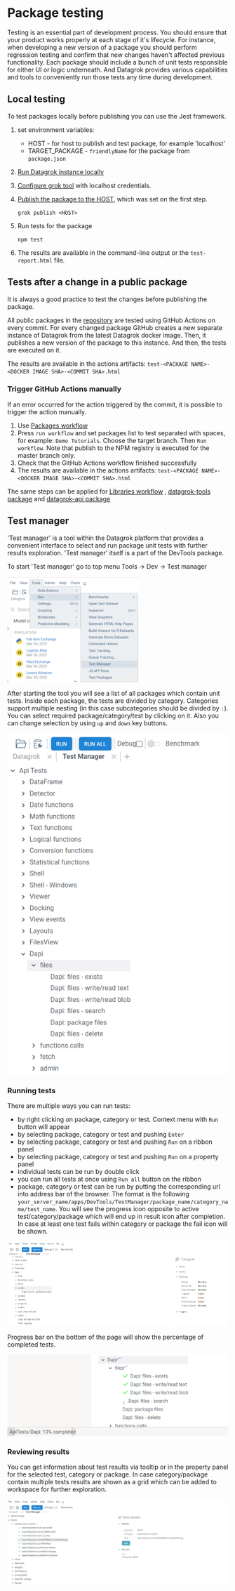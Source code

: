 <!-- TITLE: Test packages -->

# Package testing

Testing is an essential part of development process. You should ensure that your product works properly at each stage of it's lifecycle. For instance, when developing a new version of a package you should perform regression testing and confirm that new changes haven't affected previous functionality. 
Each package should include a bunch of unit tests responsible for either UI or logic underneath. And Datagrok provides various capabilities and tools to conveniently run those tests any time during development. 

## Local testing

To test packages locally before publishing you can use the Jest framework.

1) set environment variables:
    * HOST - for host to publish and test package, for example 'localhost'
    * TARGET_PACKAGE - `friendlyName` for the package from `package.json`
2) [Run Datagrok instance locally](../admin/docker-compose.md)
3) [Configure grok tool](set-up-environment.md#configuration) with localhost credentials.
4) [Publish the package to the HOST](publish-packages.md#private-packages), which was set on the first step.

   ```shell
   grok publish <HOST>
   ```

5) Run tests for the package

   ```shell
   npm test
   ```

6) The results are available in the command-line output or the `test-report.html` file.

## Tests after a change in a public package

It is always a good practice to test the changes before publishing the package.

All public packages in the [repository](../../collaborate/public-repository.md) are tested using GitHub Actions on every
commit. For every changed package GitHub creates a new separate instance of Datagrok from the latest Datagrok docker
image. Then, it publishes a new version of the package to this instance. And then, the tests are executed on it.

The results are available in the actions artifacts: `test-<PACKAGE NAME>-<DOCKER IMAGE SHA>-<COMMIT SHA>.html`

### Trigger GitHub Actions manually

If an error occurred for the action triggered by the commit, it is possible to trigger the action manually.

1) Use [Packages workflow](https://github.com/datagrok-ai/public/actions/workflows/packages.yml)
2) Press `run workflow` and set packages list to test separated with spaces, for example: `Demo Tutorials`. Choose the
   target branch. Then `Run workflow`. Note that publish to the NPM registry is executed for the master branch only.
3) Check that the GitHub Actions workflow finished successfully
4) The results are available in the actions artifacts: `test-<PACKAGE NAME>-<DOCKER IMAGE SHA>-<COMMIT SHA>.html`

The same steps can be applied
for [Libraries workflow](https://github.com/datagrok-ai/public/actions/workflows/libraries.yaml)
, [datagrok-tools package](https://github.com/datagrok-ai/public/actions/workflows/tools.yml)
and [datagrok-api package](https://github.com/datagrok-ai/public/actions/workflows/js-api.yml)

## Test manager

'Test manager' is a tool within the Datagrok platform that provides a convenient interface to select and run package
unit tests with further results exploration. 'Test manager' itself is a part of the DevTools package.

To start 'Test manager' go to top menu Tools -> Dev -> Test manager

![Test manager start](test-mngr-start.png)

After starting the tool you will see a list of all packages which contain unit tests. Inside each package, the tests
are divided by category. Categories support multiple nesting (in this case subcategories should be divided by `:`). 
You can select required package/category/test by clicking on it. Also you can change selection by using `up` and `down` key buttons.

![Tests list](test-mngr-tests-list.png)

### Running tests

There are multiple ways you can run tests:

- by right clicking on package, category or test. Context menu with `Run` button will appear
- by selecting package, category or test and pushing `Enter`
- by selecting package, category or test and pushing `Run` on a ribbon panel
- by selecting package, category or test and pushing `Run` on a property panel
- individual tests can be run by double click
- you can run all tests at once using `Run all` button on the ribbon
- package, category or test can be run by putting the corresponding url into address bar of the browser. The format is the following `your_server_name/apps/DevTools/TestManager/package_name/category_name/test_name`.
You will see the progress icon opposite to active test/category/package which will end up in result icon after completion. In case at least one test fails within category or package the fail icon will be shown.

![Running tests](running_tests.gif)

Progress bar on the bottom of the page will show the percentage of completed tests.

![Progress bar](test_manager_progress_bar.png)

### Reviewing results
You can get information about test results via tooltip or in the property panel for the selected test, category or package.
In case category/package contain multiple tests results are shown as a grid which can be added to workspace for further exploration.

![Test results](test_results.gif)

